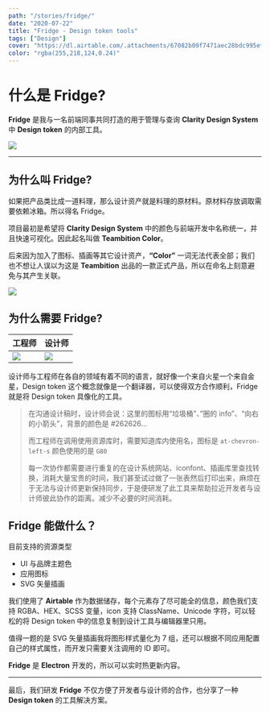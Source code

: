 ```yaml
---
path: "/stories/fridge/"
date: "2020-07-22"
title: "Fridge - Design token tools"
tags: ["Design"]
cover: "https://dl.airtable.com/.attachments/67082b09f7471aec28bdc995efc00282/5f80d723/fridge.png"
color: "rgba(255,218,124,0.24)"
---
```


# 什么是 Fridge?

**Fridge** 是我与一名前端同事共同打造的用于管理与查询 **Clarity Design System** 中 **Design token** 的内部工具。

![](https://dl.airtable.com/.attachments/c60f7e23bf3c1ea655f19e46c683556a/c509568b/5eddb5b5b9769f7317120659.png)

---

## 为什么叫 Fridge?

如果把产品类比成一道料理，那么设计资产就是料理的原材料。原材料存放调取需要依赖冰箱。所以得名 Fridge。

项目最初是希望将 **Clarity Design System** 中的颜色与前端开发中名称统一，并且快速可视化。因此起名叫做 **Teambition Color**。

后来因为加入了图标、插画等其它设计资产，**“Color”** 一词无法代表全部；我们也不想让人误以为这是 **Teambition** 出品的一款正式产品，所以在命名上刻意避免与其产生关联。

![](https://dl.airtable.com/.attachments/e8700c2abc82cf196f3b639429a3fb29/c59cfb6a/5eddb24fb9769f234f120602.png)

## 为什么需要 Fridge?

| 工程师                                                                                                | 设计师                                                                                                |
| ----------------------------------------------------------------------------------------------------- | ----------------------------------------------------------------------------------------------------- |
| ![](https://dl.airtable.com/.attachments/1d2dcdabca5a9e6cdcbec64ef795bc20/d5ef6452/thoughts-1746.png) | ![](https://dl.airtable.com/.attachments/7b147a23dc9144159f723893514ee2ab/0610222d/thoughts-1749.png) |

设计师与工程师在各自的领域有着不同的语言，就好像一个来自火星一个来自金星，Design token 这个概念就像是一个翻译器，可以使得双方合作顺利，Fridge 就是将 Design token 具像化的工具。

> 在沟通设计稿时，设计师会说：这里的图标用“垃圾桶”、”圈的 info”、“向右的小箭头”，背景的颜色是 #262626...
>
> 而工程师在调用使用资源库时，需要知道库内使用名，图标是 `at-chevron-left-s` 颜色使用的是 `G80`
>
> 每一次协作都需要进行重复的在设计系统网站、iconfont、插画库里查找转换，消耗大量宝贵的时间，我们甚至试过做了一张表然后打印出来，麻烦在于无法与设计师更新保持同步，于是便研发了此工具来帮助拉近开发者与设计师彼此协作的距离。减少不必要的时间消耗。

## Fridge 能做什么？

目前支持的资源类型

- UI 与品牌主题色
- 应用图标
- SVG 矢量插画

我们使用了 **Airtable** 作为数据储存，每个元素存了尽可能全的信息，颜色我们支持 RGBA、HEX、SCSS 变量，icon 支持 ClassName、Unicode 字符，可以轻松的将 Design token 中的信息复制到设计工具与编辑器里只用。

值得一题的是 SVG 矢量插画我将图形样式量化为 7 组，还可以根据不同应用配置自己的样式属性，而开发只需要关注调用的 ID 即可。

**Fridge** 是 **Electron** 开发的，所以可以实时热更新内容。

---

最后，我们研发 **Fridge** 不仅方便了开发者与设计师的合作，也分享了一种 **Design token** 的工具解决方案。
